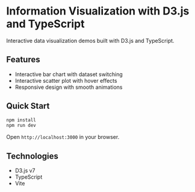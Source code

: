 # Information Visualization with D3.js and TypeScript

Interactive data visualization demos built with D3.js and TypeScript.

## Features

- Interactive bar chart with dataset switching
- Interactive scatter plot with hover effects
- Responsive design with smooth animations

## Quick Start

```bash
npm install
npm run dev
```

Open `http://localhost:3000` in your browser.

## Technologies

- D3.js v7
- TypeScript
- Vite